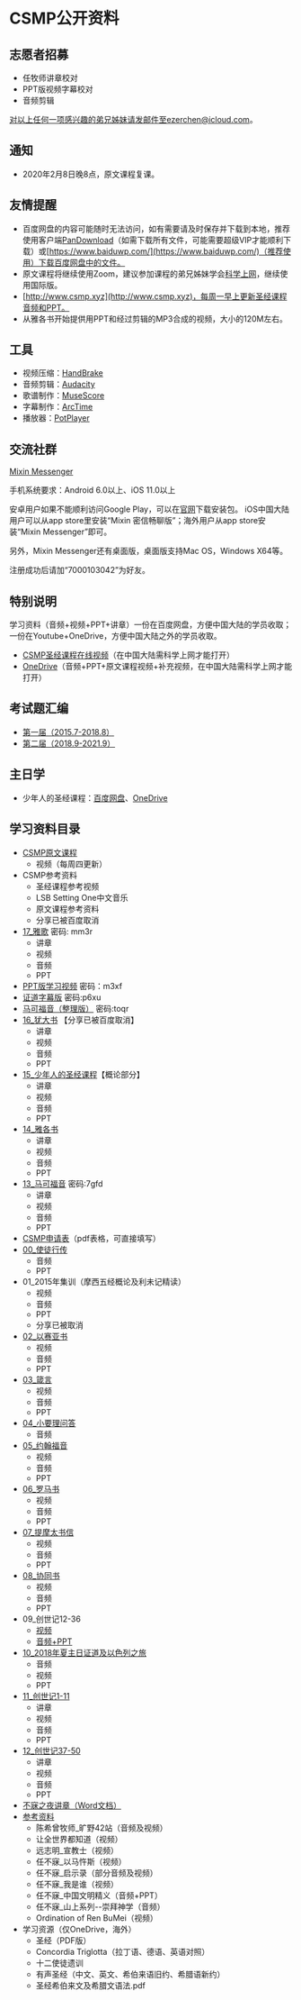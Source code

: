 # CSMP公开资料

## 志愿者招募

* 任牧师讲章校对
* PPT版视频字幕校对
* 音频剪辑

对以上任何一项感兴趣的弟兄姊妹请发邮件至ezerchen@icloud.com。

## 通知

* 2020年2月8日晚8点，原文课程复课。

## 友情提醒

* 百度网盘的内容可能随时无法访问，如有需要请及时保存并下载到本地，推荐使用客户端[PanDownload](http://pandownload.com/)（如需下载所有文件，可能需要超级VIP才能顺利下载）或[https://www.baiduwp.com/](https://www.baiduwp.com/)（推荐使用）下载百度网盘中的文件。
* 原文课程将继续使用Zoom，建议参加课程的弟兄姊妹学会[科学上网](https://haoel.github.io/)，继续使用国际版。
* [http://www.csmp.xyz](http://www.csmp.xyz)，每周一早上更新圣经课程音频和PPT。
* 从雅各书开始提供用PPT和经过剪辑的MP3合成的视频，大小的120M左右。

## 工具

* 视频压缩：[HandBrake](https://handbrake.fr/)
* 音频剪辑：[Audacity](https://www.audacityteam.org/)
* 歌谱制作：[MuseScore](https://musescore.org/)
* 字幕制作：[ArcTime](https://www.arctime.cn/)
* 播放器：[PotPlayer](https://potplayer.daum.net/)

## 交流社群

[Mixin Messenger](https://mixin.one)

手机系统要求：Android 6.0以上、iOS 11.0以上

安卓用户如果不能顺利访问Google Play，可以在[官网](https://mixin.one)下载安装包。
iOS中国大陆用户可以从app store里安装“Mixin 密信畅聊版”；海外用户从app store安装“Mixin Messenger”即可。

另外，Mixin Messenger还有桌面版，桌面版支持Mac OS，Windows X64等。

注册成功后请加“7000103042”为好友。

## 特别说明

学习资料（音频+视频+PPT+讲章）一份在百度网盘，方便中国大陆的学员收取；一份在Youtube+OneDrive，方便中国大陆之外的学员收取。

* [CSMP圣经课程在线视频](https://www.youtube.com/channel/UC2MgB-upjmPWAP_p7hdk_MQ)（在中国大陆需科学上网才能打开）
* [OneDrive](https://1drv.ms/f/s!AgnuHY2oXaZp_HPkjxIc4fSR_hRc)（音频+PPT+原文课程视频+补充视频，在中国大陆需科学上网才能打开）

## 考试题汇编

* [第一届（2015.7-2018.8）](./csmp-exam-1st.md)  
* [第二届（2018.9-2021.9）](./csmp-exam-2nd.md)  

## 主日学

* 少年人的圣经课程：[百度网盘](https://pan.baidu.com/s/1-NPkLTh-l7xRKbUAPYO8LA)、[OneDrive](https://1drv.ms/u/s!AgnuHY2oXaZpgbYlM2JSVvocUY-E9g?e=08qicA)

## 学习资料目录

* [CSMP原文课程](https://pan.baidu.com/s/1ZPt9z9TC-e0gKSqs6PsrFw)
  * 视频（每周四更新）
* CSMP参考资料
  * 圣经课程参考视频
  * LSB Setting One中文音乐
  * 原文课程参考资料
  * 分享已被百度取消
* [17_雅歌](https://pan.baidu.com/s/1c7aMP7KaScfpMUEnvEiSUA) 密码: mm3r
  * 讲章
  * 视频
  * 音频
  * PPT
* [PPT版学习视频](https://pan.baidu.com/s/1XvIRHxzyavBoJVxo_9TlYA) 密码：m3xf
* [证道字幕版](https://pan.baidu.com/s/19Y_vRgGvRRwGkzNMPLCR1g) 密码:p6xu
* [马可福音（整理版）](https://pan.baidu.com/s/1k21RPagDL2t2SxvAeydaMA) 密码:toqr
* [16_犹大书](https://pan.baidu.com/s/1wJgr6NpQpxFCaGnxJkYD3w) 【分享已被百度取消】
  * 讲章
  * 视频
  * 音频
  * PPT
* [15_少年人的圣经课程](https://pan.baidu.com/s/19D8JI3CotwuFn143BC5CjA)【概论部分】
  * 讲章
  * 视频
  * 音频
  * PPT
* [14_雅各书](https://pan.baidu.com/s/1LFXOAKSGxWUWh8dqHxmhXg)
  * 讲章
  * 视频
  * 音频
  * PPT
* [13_马可福音](https://pan.baidu.com/s/1d4D3SanDp4mOnmV7L0UbWg) 密码:7gfd
  * 讲章
  * 视频
  * 音频
  * PPT
* [CSMP申请表](https://pan.baidu.com/s/1o8v3VL4)（pdf表格，可直接填写）
* [00_使徒行传](https://pan.baidu.com/s/1sl79csP)
  * 音频
  * PPT
* 01_2015年集训（摩西五经概论及利未记精读）
  * 视频
  * 音频
  * PPT
  * 分享已被取消
* [02_以赛亚书](https://pan.baidu.com/s/1miwTVyo)
  * 视频
  * 音频
  * PPT
* [03_箴言](https://pan.baidu.com/s/1skXbp29)
  * 视频
  * 音频
  * PPT
* [04_小要理问答](https://pan.baidu.com/s/1mhVjAXy)
  * 音频
* [05_约翰福音](https://pan.baidu.com/s/1geHgD5x)
  * 视频
  * 音频
  * PPT
* [06_罗马书](https://pan.baidu.com/s/1i51dKA5)
  * 视频
  * 音频
  * PPT
* [07_提摩太书信](https://pan.baidu.com/s/1boHUK95)
  * 视频
  * 音频
  * PPT
* [08_协同书](https://pan.baidu.com/s/1miHSCn2)
  * 视频
  * 音频
  * PPT
* 09_创世记12-36
  * [视频](https://pan.baidu.com/s/1iXUm11u6EEOUQ0ou6Yp6Yg)
  * [音频+PPT](https://pan.baidu.com/s/1EHh8AzmnvaBz3AkJiPXUMQ)
* [10_2018年夏主日证道及以色列之旅](https://pan.baidu.com/s/1OrZN92a3ueW-EY1LHmugpA)
  * 音频
  * 视频
  * PPT
* [11_创世记1-11](https://pan.baidu.com/s/1_aKXu7a-cHwujcWsSWCABg)
  * 讲章
  * 视频
  * 音频
  * PPT
* [12_创世记37-50](https://pan.baidu.com/s/1JUVuzfA-mtUGpK0VLxClMA)
  * 讲章
  * 视频
  * 音频
  * PPT
* [不寐之夜讲章（Word文档）](https://pan.baidu.com/s/1kVbXoBt)
* [参考资料](https://pan.baidu.com/s/1sl6nh5V)
  * 陈希曾牧师_旷野42站（音频及视频）
  * 让全世界都知道（视频）
  * 远志明_宣教士（视频）
  * 任不寐_以马忤斯（视频）
  * 任不寐_启示录（部分音频及视频）
  * 任不寐_我是谁（视频）
  * 任不寐_中国文明精义（音频+PPT）
  * 任不寐_山上系列--崇拜神学（音频）
  * Ordination of Ren BuMei（视频）
* 学习资源（仅OneDrive，海外）
  * 圣经（PDF版）
  * Concordia Triglotta（拉丁语、德语、英语对照）
  * 十二使徒遗训
  * 有声圣经（中文、英文、希伯来语旧约、希腊语新约）
  * 圣经希伯来文及希腊文语法.pdf
